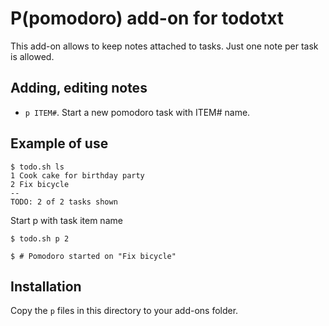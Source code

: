 # P(pomodoro) add-on for todotxt

This add-on allows to keep notes attached to tasks. Just one note per task is allowed.

## Adding, editing notes

* `p ITEM#`. Start a new pomodoro task with ITEM# name.

## Example of use

    $ todo.sh ls
    1 Cook cake for birthday party
    2 Fix bicycle
    --
    TODO: 2 of 2 tasks shown

Start p with task item name

    $ todo.sh p 2

    $ # Pomodoro started on "Fix bicycle"


## Installation

Copy the `p` files in this directory to your add-ons folder.


